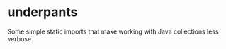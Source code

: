 underpants
==========

Some simple static imports that make working with Java collections less verbose
